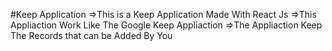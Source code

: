 #Keep Application 
=>This is a Keep Application Made With React Js
=>This Appliaction Work Like The Google Keep Appliaction
=>The Appliaction Keep The Records that can be Added By You

